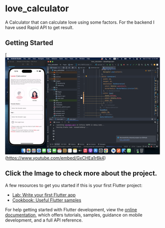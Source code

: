 # love_calculator

A Calculator that can calculate love using some factors. For the backend I have used Rapid API to get result.

## Getting Started

[![Love Calculator](images/display.png)(https://www.youtube.com/embed/GxCHEa1r6k4)




## Click the Image to check more about the project.

A few resources to get you started if this is your first Flutter project:

- [Lab: Write your first Flutter app](https://docs.flutter.dev/get-started/codelab)
- [Cookbook: Useful Flutter samples](https://docs.flutter.dev/cookbook)

For help getting started with Flutter development, view the
[online documentation](https://docs.flutter.dev/), which offers tutorials,
samples, guidance on mobile development, and a full API reference.
